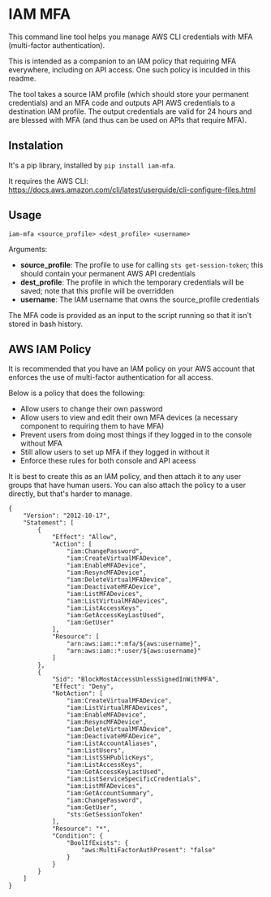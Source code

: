 # IAM MFA

This command line tool helps you manage AWS CLI credentials with MFA (multi-factor authentication).

This is intended as a companion to an IAM policy that requiring MFA everywhere, including on API access.  One such policy is inculded in this readme.

The tool takes a source IAM profile (which should store your permanent credentials) and an MFA code and outputs API AWS credentials to a destination IAM profile.  The output credentials are valid for 24 hours and are blessed with MFA (and thus can be used on APIs that require MFA). 

## Instalation

It's a pip library, installed by `pip install iam-mfa`.

It requires the AWS CLI: https://docs.aws.amazon.com/cli/latest/userguide/cli-configure-files.html


## Usage

`iam-mfa <source_profile> <dest_profile> <username>`

Arguments:

* **source_profile**:  The profile to use for calling `sts get-session-token`; this should contain your permanent AWS API credentials
* **dest_profile**:    The profile in which the temporary credentials will be saved; note that this profile will be overridden
* **username**:        The IAM username that owns the source_profile credentials

The MFA code is provided as an input to the script running so that it isn't stored in bash history.

## AWS IAM Policy

It is recommended that you have an IAM policy on your AWS account that enforces the use of multi-factor authentication for all access.

Below is a policy that does the following:

* Allow users to change their own password
* Allow users to view and edit their own MFA devices (a necessary component to requiring them to have MFA)
* Prevent users from doing most things if they logged in to the console without MFA
* Still allow users to set up MFA if they logged in without it
* Enforce these rules for both console and API aceess

It is best to create this as an IAM policy, and then attach it to any user groups that have human users.  You can also attach the policy to a user directly, but that's harder to manage.

```
{
    "Version": "2012-10-17",
    "Statement": [
        {
            "Effect": "Allow",
            "Action": [
                "iam:ChangePassword",
                "iam:CreateVirtualMFADevice",
                "iam:EnableMFADevice",
                "iam:ResyncMFADevice",
                "iam:DeleteVirtualMFADevice",
                "iam:DeactivateMFADevice",
                "iam:ListMFADevices",
                "iam:ListVirtualMFADevices",
                "iam:ListAccessKeys",
                "iam:GetAccessKeyLastUsed",
                "iam:GetUser"
            ],
            "Resource": [
                "arn:aws:iam::*:mfa/${aws:username}",
                "arn:aws:iam::*:user/${aws:username}"
            ]
        },
        {
            "Sid": "BlockMostAccessUnlessSignedInWithMFA",
            "Effect": "Deny",
            "NotAction": [
                "iam:CreateVirtualMFADevice",
                "iam:ListVirtualMFADevices",
                "iam:EnableMFADevice",
                "iam:ResyncMFADevice",
                "iam:DeleteVirtualMFADevice",
                "iam:DeactivateMFADevice",
                "iam:ListAccountAliases",
                "iam:ListUsers",
                "iam:ListSSHPublicKeys",
                "iam:ListAccessKeys",
                "iam:GetAccessKeyLastUsed",
                "iam:ListServiceSpecificCredentials",
                "iam:ListMFADevices",
                "iam:GetAccountSummary",
                "iam:ChangePassword",
                "iam:GetUser",
                "sts:GetSessionToken"
            ],
            "Resource": "*",
            "Condition": {
                "BoolIfExists": {
                    "aws:MultiFactorAuthPresent": "false"
                }
            }
        }
    ]
}
```
